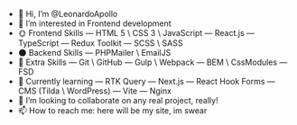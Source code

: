 - 👋 Hi, I’m @LeonardoApollo
- 👀 I’m interested in Frontend development
- 🌞 Frontend Skills
  — HTML 5 \ CSS 3 \ JavaScript
  — React.js
  — TypeScript 
  — Redux Toolkit
  — SCSS \ SASS 
- 🌑 Backend Skills
   — PHPMailer \ EmailJS
- 📜 Extra Skills
    — Git \ GitHub
    — Gulp \ Webpack
    — BEM \ CssModules
    — FSD
- 🍒 Currently learning
    — RTK Query
    — Next.js
    — React Hook Forms
    — CMS (Tilda \ WordPress)
    — Vite
    — Nginx
- 💞️ I’m looking to collaborate on any real project, really!
- 📫 How to reach me: here will be my site, im swear

<!---
LeonardoApollo/LeonardoApollo is a ✨ special ✨ repository because its `README.md` (this file) appears on your GitHub profile.
You can click the Preview link to take a look at your changes.
--->
